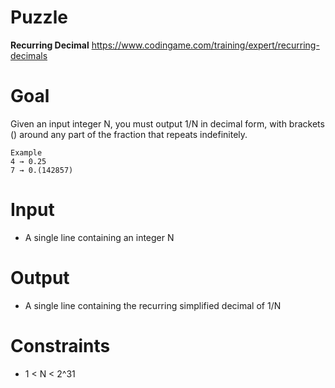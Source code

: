 # Puzzle
**Recurring Decimal** https://www.codingame.com/training/expert/recurring-decimals

# Goal
Given an input integer N, you must output 1/N in decimal form, with brackets () around any part of the fraction that repeats indefinitely.

```
Example
4 → 0.25
7 → 0.(142857)
```

# Input
* A single line containing an integer N

# Output
* A single line containing the recurring simplified decimal of 1/N

# Constraints
* 1 < N < 2^31
